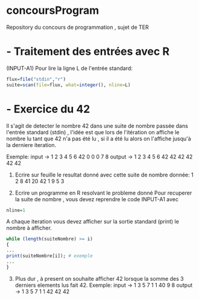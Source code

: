 # concoursProgram
Repository du concours de programmation , sujet de TER

# - Traitement des entrées avec R

(INPUT-A1)
Pour lire la ligne L de l'entrée standard:
```R
flux=file("stdin","r")
suite=scan(file=flux, what=integer(), nline=L)
```

# - Exercice du 42
Il s'agit de detecter le nombre 42 dans une suite de nombre passée dans l'entrée standard (stdin) , l'idée est que lors de l'itération on affiche le nombre lu tant que 42 n'a pas été lu , si il a été lu alors on l'affiche jusqu'à la derniere iteration.

Exemple:
input   -> 1 2 3 4 5 6 42 0 0 0 7 8
output  -> 1 2 3 4 5 6 42 42 42 42 42 42

1) Ecrire sur feuille le resultat donné avec cette suite de nombre donnée: 1 2 8 41 20 42 1 9 5 3

2) Ecrire un programme en R resolvant le probleme donné
Pour recuperer la suite de nombre , vous devez reprendre le code INPUT-A1 avec
```R
nline=1
```
A chaque iteration vous devez afficher sur la sortie standard (print) le nombre à afficher.
```R
while (length(suiteNombre) >= i)
{
...
print(suiteNombre[i]); # exemple
...
}
```

3) Plus dur , à present on souhaite afficher 42 lorsque la somme des 3 derniers elements lus fait 42.
Exemple:
input   -> 1 3 5 7 1 1 40 9 8
output  -> 1 3 5 7 1 1 42 42 42
